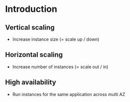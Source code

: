 # Introduction

## Vertical scaling

* Increase instance size (= scale up / down)

## Horizontal scaling

* Increase number of instances (= scale out / in)

## High availability

* Run instances for the same application across multi AZ
